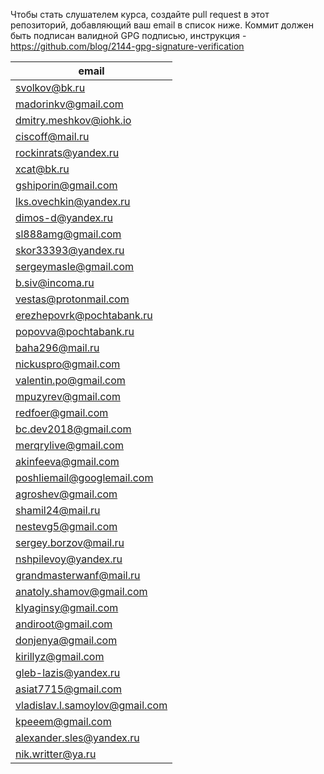 ﻿Чтобы стать слушателем курса, создайте pull request в этот репозиторий, добавляющий ваш email в список ниже. Коммит должен быть подписан валидной GPG подписью, инструкция - https://github.com/blog/2144-gpg-signature-verification


| email |
| ------------- |
| svolkov@bk.ru|
| madorinkv@gmail.com|
| dmitry.meshkov@iohk.io|
| ciscoff@mail.ru|
| rockinrats@yandex.ru|
| xcat@bk.ru|
| gshiporin@gmail.com|
| lks.ovechkin@yandex.ru|
| dimos-d@yandex.ru|
| sl888amg@gmail.com |
| skor33393@yandex.ru|
| sergeymasle@gmail.com|
| b.siv@incoma.ru|
| vestas@protonmail.com|
| erezhepovrk@pochtabank.ru|
| popovva@pochtabank.ru|
| baha296@mail.ru|
| nickuspro@gmail.com|
| valentin.po@gmail.com|
| mpuzyrev@gmail.com|
| redfoer@gmail.com|
| bc.dev2018@gmail.com|
| merqrylive@gmail.com|
| akinfeeva@gmail.com |
| poshliemail@googlemail.com |
| agroshev@gmail.com |
| shamil24@mail.ru|
| nestevg5@gmail.com |
| sergey.borzov@mail.ru|
| nshpilevoy@yandex.ru|
| grandmasterwanf@mail.ru|
| anatoly.shamov@gmail.com|
| klyaginsy@gmail.com |
| andiroot@gmail.com|
| donjenya@gmail.com |
| kirillyz@gmail.com |
| gleb-lazis@yandex.ru |
| asiat7715@gmail.com |
| vladislav.l.samoylov@gmail.com |
| kpeeem@gmail.com |
| alexander.sles@yandex.ru |
| nik.writter@ya.ru | 

